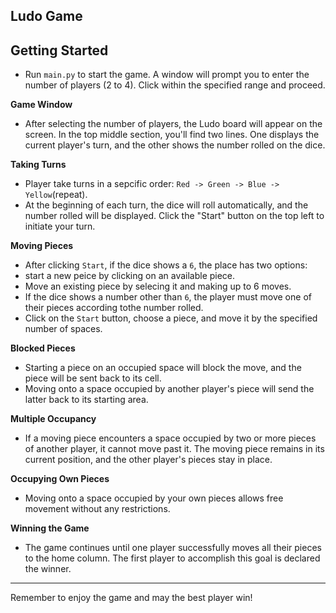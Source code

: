 **Ludo Game**  
---  
**Getting Started**  
---  
* Run `main.py` to start the game. A window will prompt you to enter the number of players (2 to 4). Click within the specified range and proceed.
  
**Game Window**  
  
* After selecting the number of players, the Ludo board will appear on the screen. In the top middle section, you'll find two lines. One displays the current player's turn, and the other shows the number rolled on the dice.
  
**Taking Turns**  

* Player take turns in a sepcific order: `Red -> Green -> Blue -> Yellow`(repeat).
* At the beginning of each turn, the dice will roll automatically, and the number rolled will be displayed. Click the "Start" button on the top left to initiate your turn.  
  
**Moving Pieces**

* After clicking `Start`, if the dice shows a `6`, the place has two options:
* start a new peice by clicking on an available piece.
* Move an existing piece by selecing it and making up to 6 moves.
* If the dice shows a number other than `6`, the player must move one of their pieces according tothe number rolled.
* Click on the `Start` button, choose a piece, and move it by the specified number of spaces.

**Blocked Pieces**  

* Starting a piece on an occupied space will block the move, and the piece will be sent back to its cell.
* Moving onto a space occupied by another player's piece will send the latter back to its starting area.

**Multiple Occupancy**  

* If a moving piece encounters a space occupied by two or more pieces of another player, it cannot move past it. The moving piece remains in its current position, and the other player's pieces stay in place.

**Occupying Own Pieces**  

* Moving onto a space occupied by your own pieces allows free movement without any restrictions.
  
**Winning the Game**  
  
* The game continues until one player successfully moves all their pieces to the home column. The first player to accomplish this goal is declared the winner.

---  

Remember to enjoy the game and may the best player win!
 
   
